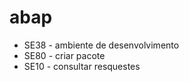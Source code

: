 # abap

 - SE38 - ambiente de desenvolvimento
 - SE80 - criar pacote
 - SE10 - consultar resquestes
